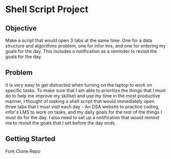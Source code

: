 # Shell Script Project
## Objective
Make a script that would open 3 tabs at the same time. One for a data structure and algorithms problem, one for infor lms, and one for entering my goals for the day. This includes a notification as a reminder to revisit the goals for the day.

## Problem
It is very easy to get distracted when turning on the laptop to work on specific tasks. To make sure that I am able to prioritize the things that I must do to help me improve my skillset and use my time in the most productive manner, I thought of making a shell script that would immediately open three tabs that I must visit each day - An DSA website to practice coding, infor's LMS to work on tasks, and my daily goals for the rest of the things I must do for the day. I also need to set up a notification that would remind me to revisit the goals that I set before the day ends.

## Getting Started
Fork Clone Repo


